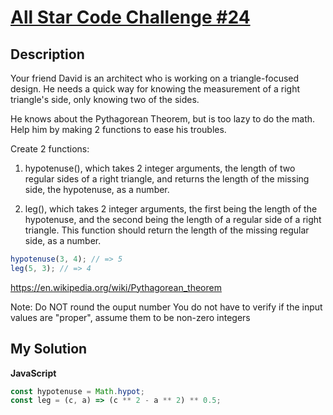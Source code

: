 # [All Star Code Challenge #24](https://www.codewars.com/kata/5866c6cf442e3f16f9000089)

## Description

Your friend David is an architect who is working on a triangle-focused design. He needs a quick way for knowing the measurement of a right triangle's side, only knowing two of the sides.

He knows about the Pythagorean Theorem, but is too lazy to do the math. Help him by making 2 functions to ease his troubles.

Create 2 functions:

1. hypotenuse(), which takes 2 integer arguments, the length of two regular sides of a right triangle, and returns the length of the missing side, the hypotenuse, as a number.

2. leg(), which takes 2 integer arguments, the first being the length of the hypotenuse, and the second being the length of a regular side of a right triangle. This function should return the length of the missing regular side, as a number.

```js
hypotenuse(3, 4); // => 5
leg(5, 3); // => 4
```

https://en.wikipedia.org/wiki/Pythagorean_theorem

Note: Do NOT round the ouput number
You do not have to verify if the input values are "proper", assume them to be non-zero integers

## My Solution

**JavaScript**

```js
const hypotenuse = Math.hypot;
const leg = (c, a) => (c ** 2 - a ** 2) ** 0.5;
```

